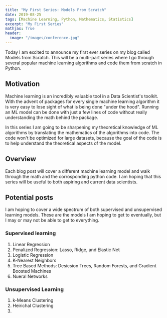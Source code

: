 ```yaml
---
title: "My First Series: Models From Scratch"
date: 2019-08-25
tags: [Machine Learning, Python, Mathematics, Statistics]
excerpt: "My First Series"
mathjax: True
header:
  image: "/images/conference.jpg"
---
```


Today I am excited to announce my first ever series on my blog called Models from
Scratch. This will be a multi-part series where I go through several popular
machine learning algorithms and code them from scratch in Python.

## Motivation

Machine learning is an incredibly valuable tool in a Data Scientist's toolkit. With the advent of
packages for every single machine learning algorithm it is very easy to lose sight of
what is being done "under the hood". Running an ML model can be done with just a few
lines of code without really understanding the math behind the package.

In this series I am going to be sharpening my theoretical knowledge of ML algorithms by translating the mathematics of the algorithms
into code. The code won't be optimized for large datasets, because the goal of the code is to help understand the theoretical aspects of the model.

## Overview

Each blog post will cover a different machine learning model and walk through
the math and the corrosponding python code. I am hoping that this series will be
useful to both aspiring and current data scientists.

## Potential posts

I am hoping to cover a wide spectrum of both supervised and unsupervised learning
models. These are the models I am hoping to get to eventually, but I may or may not
be able to get to everything.

### Supervised learning
1. Linear Regression
2. Penalized Regression: Lasso, Ridge, and Elastic Net
2. Logistic Regression
3. K-Nearest Neighbors
4. Tree Based Methods: Desicsion Trees, Random Forests, and Gradient Boosted Machines
5. Nueral Networks

### Unsupervised Learning
1. k-Means Clustering
2. Heirichal Clustering
3. 
